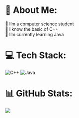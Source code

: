 # 💫 About Me:
🔭 I’m a computer science student<br>
🌱 I know the basic of C++ <br>
🌱 I’m currently learning Java


# 💻 Tech Stack:
![C++](https://img.shields.io/badge/C%2B%2B-00599C?style=for-the-badge&logo=c%2B%2B&logoColor=white)
![Java](https://img.shields.io/badge/java-%23ED8B00.svg?style=for-the-badge&logo=openjdk&logoColor=white)
# 📊 GitHub Stats:
![](https://github-readme-stats.vercel.app/api/top-langs/?username=DanyelC05&theme=material-palenight&hide_border=false&include_all_commits=false&count_private=false&layout=compact)
